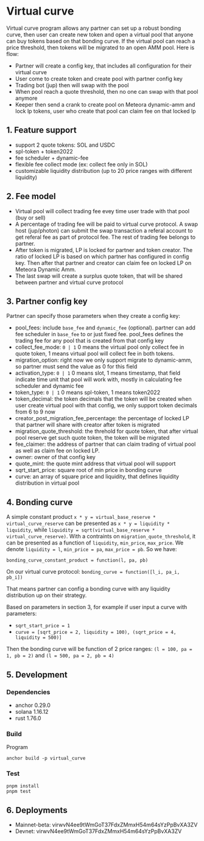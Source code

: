 # Virtual curve

Virtual curve program allows any partner can set up a robust bonding curve, then user can create new token and open a virtual pool that anyone can buy tokens based on that bonding curve. If the virtual pool can reach a price threshold, then tokens will be migrated to an open AMM pool. Here is flow:
- Partner will create a config key, that includes all configuration for their virtual curve
- User come to create token and create pool with partner config key 
- Trading bot (jup) then will swap with the pool 
- When pool reach a quote threshold, then no one can swap with that pool anymore
- Keeper then send a crank to create pool on Meteora dynamic-amm and lock lp tokens, user who create that pool can claim fee on that locked lp

## 1. Feature support

- support 2 quote tokens: SOL and USDC
- spl-token + token2022
- fee scheduler + dynamic-fee
- flexible fee collect mode (ex: collect fee only in SOL)
- customizable liquidity distribution (up to 20 price ranges with different liquidity)

## 2. Fee model

- Virtual pool will collect trading fee evey time user trade with that pool (buy or sell)
- A percentage of trading fee will be paid to virtual curve protocol. A swap host (jup/photon) can submit the swap transaction a referal account to get referal fee as part of protocol fee. The rest of trading fee belongs to partner.
- After token is migrated, LP is locked for partner and token creator. The ratio of locked LP is based on which partner has configured in config key. Then after that partner and creator can claim fee on locked LP on Meteora Dynamic Amm. 
- The last swap will create a surplus quote token, that will be shared between partner and virtual curve protocol 

## 3. Partner config key

Partner can specify those parameters when they create a config key:
- pool_fees: include `base_fee` and `dynamic_fee` (optional). partner can add fee scheduler in `base_fee` to or just fixed fee. pool_fees defines the trading fee for any pool that is created from that config key
- collect_fee_mode: `0 | 1` 0 means the virtual pool only collect fee in quote token, 1 means virtual pool will collect fee in both tokens. 
- migration_option: right now we only support migrate to dynamic-amm, so partner must send the value as 0 for this field
- activation_type: `0 | 1` 0 means slot, 1 means timestamp, that field indicate time unit that pool will work with, mostly in calculating fee scheduler and dynamic fee
- token_type: `0 | 1` 0 means spl-token, 1 means token2022
- token_decimal: the token decimals that the token will be created when user create virtual pool with that config, we only support token decimals from 6 to 9 now
- creator_post_migration_fee_percentage: the percentage of locked LP that partner will share with creator after token is migrated
- migration_quote_threshold: the threhold for quote token, that after virtual pool reserve get such quote token, the token will be migrated 
- fee_claimer: the address of partner that can claim trading of virtual pool as well as claim fee on locked LP.
- owner: owner of that config key 
- quote_mint: the quote mint address that virtual pool will support
- sqrt_start_price: square root of min price in bonding curve
- curve: an array of square price and liquidity, that defines liquidity distribution in virtual pool

## 4. Bonding curve

A simple constant product `x * y = virtual_base_reserve * virtual_curve_reserve` can be presented as `x * y = liquidity * liquidity`, while `liquidity = sqrt(virtual_base_reserve * virtual_curve_reserve)`. With a contraints on `migration_quote_threshold`, it can be presented as a function of `liquidity`, `min_price`, `max_price`. We denote `liquidity = l`, `min_price = pa`, `max_price = pb`. So we have:

`bonding_curve_constant_product = function(l, pa, pb)`

On our virtual curve protocol:
`bonding_curve = function([l_i, pa_i, pb_i])`
                

That means partner can config a bonding curve with any liquidity distribution up on their strategy. 

Based on parameters in section 3, for example if user input a curve with parameters:
- `sqrt_start_price = 1`
- `curve = [sqrt_price = 2, liquidity = 100), (sqrt_price = 4, liquidity = 500)]`

Then the bonding curve will be function of 2 price ranges: `(l = 100, pa = 1, pb = 2)` and `(l = 500, pa = 2, pb = 4)`

## 5. Development

### Dependencies

- anchor 0.29.0
- solana 1.16.12
- rust 1.76.0

### Build

Program 

```
anchor build -p virtual_curve
```

### Test

```
pnpm install
pnpm test
```

## 6. Deployments

- Mainnet-beta: virwvN4ee9tWmGoT37FdxZMmxH54m64sYzPpBvXA3ZV
- Devnet: virwvN4ee9tWmGoT37FdxZMmxH54m64sYzPpBvXA3ZV
